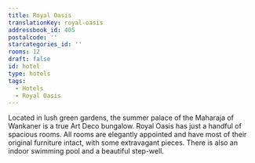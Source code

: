 ```yaml
---
title: Royal Oasis
translationKey: royal-oasis
addressbook_id: 405
postalcode: ''
starcategories_id: ''
rooms: 12
draft: false
id: hotel
type: hotels
tags:
  - Hotels
  - Royal Oasis
---
```

Located in lush green gardens, the summer palace of the Maharaja of Wankaner is a true Art Deco bungalow.    Royal Oasis has just a handful of spacious rooms. All rooms are elegantly appointed and have most of their original furniture intact, with some extravagant pieces.     There is also an indoor swimming pool and a beautiful step-well.